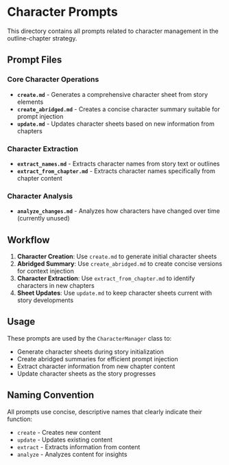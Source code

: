 # Character Prompts

This directory contains all prompts related to character management in the outline-chapter strategy.

## Prompt Files

### Core Character Operations

- **`create.md`** - Generates a comprehensive character sheet from story elements
- **`create_abridged.md`** - Creates a concise character summary suitable for prompt injection
- **`update.md`** - Updates character sheets based on new information from chapters

### Character Extraction

- **`extract_names.md`** - Extracts character names from story text or outlines
- **`extract_from_chapter.md`** - Extracts character names specifically from chapter content

### Character Analysis

- **`analyze_changes.md`** - Analyzes how characters have changed over time (currently unused)

## Workflow

1. **Character Creation**: Use `create.md` to generate initial character sheets
2. **Abridged Summary**: Use `create_abridged.md` to create concise versions for context injection
3. **Character Extraction**: Use `extract_from_chapter.md` to identify characters in new chapters
4. **Sheet Updates**: Use `update.md` to keep character sheets current with story developments

## Usage

These prompts are used by the `CharacterManager` class to:
- Generate character sheets during story initialization
- Create abridged summaries for efficient prompt injection
- Extract character information from new chapter content
- Update character sheets as the story progresses

## Naming Convention

All prompts use concise, descriptive names that clearly indicate their function:
- `create` - Creates new content
- `update` - Updates existing content
- `extract` - Extracts information from content
- `analyze` - Analyzes content for insights
